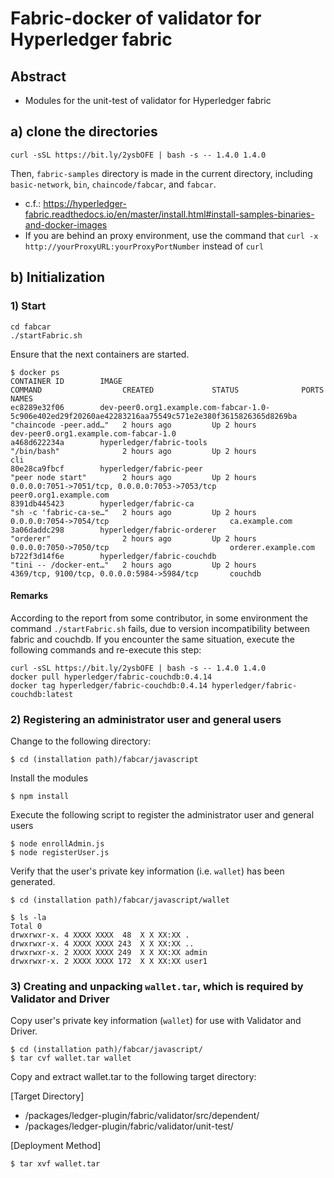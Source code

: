 <!--
 Copyright 2019-2020 Fujitsu Laboratories Ltd.
 SPDX-License-Identifier: Apache-2.0

 README.md
-->
# Fabric-docker of validator for Hyperledger fabric

## Abstract
- Modules for the unit-test of validator for Hyperledger fabric

## a) clone the directories
	curl -sSL https://bit.ly/2ysbOFE | bash -s -- 1.4.0 1.4.0
Then, `fabric-samples` directory is made in the current directory, including `basic-network`, `bin`, `chaincode/fabcar`, and `fabcar`. 

- c.f.: https://hyperledger-fabric.readthedocs.io/en/master/install.html#install-samples-binaries-and-docker-images
- If you are behind an proxy environment, use the command that `curl -x http://yourProxyURL:yourProxyPortNumber` instead of `curl`

## b) Initialization
### 1) Start

	cd fabcar
	./startFabric.sh

Ensure that the next containers are started.

	$ docker ps
	CONTAINER ID        IMAGE                                                                                                    COMMAND                  CREATED             STATUS              PORTS                                            NAMES
	ec8289e32f06        dev-peer0.org1.example.com-fabcar-1.0-5c906e402ed29f20260ae42283216aa75549c571e2e380f3615826365d8269ba   "chaincode -peer.add…"   2 hours ago         Up 2 hours                                                           dev-peer0.org1.example.com-fabcar-1.0
	a468d622234a        hyperledger/fabric-tools                                                                                 "/bin/bash"              2 hours ago         Up 2 hours                                                           cli
	80e28ca9fbcf        hyperledger/fabric-peer                                                                                  "peer node start"        2 hours ago         Up 2 hours          0.0.0.0:7051->7051/tcp, 0.0.0.0:7053->7053/tcp   peer0.org1.example.com
	8391db445423        hyperledger/fabric-ca                                                                                    "sh -c 'fabric-ca-se…"   2 hours ago         Up 2 hours          0.0.0.0:7054->7054/tcp                           ca.example.com
	3a06daddc298        hyperledger/fabric-orderer                                                                               "orderer"                2 hours ago         Up 2 hours          0.0.0.0:7050->7050/tcp                           orderer.example.com
	b722f3d14f6e        hyperledger/fabric-couchdb                                                                               "tini -- /docker-ent…"   2 hours ago         Up 2 hours          4369/tcp, 9100/tcp, 0.0.0.0:5984->5984/tcp       couchdb

#### Remarks

According to the report from some contributor, in some environment the command `./startFabric.sh` fails, due to version incompatibility between fabric and couchdb.  If you encounter the same situation, execute the following commands and re-execute this step:

	curl -sSL https://bit.ly/2ysbOFE | bash -s -- 1.4.0 1.4.0
	docker pull hyperledger/fabric-couchdb:0.4.14
	docker tag hyperledger/fabric-couchdb:0.4.14 hyperledger/fabric-couchdb:latest



### 2) Registering an administrator user and general users

Change to the following directory:

	$ cd (installation path)/fabcar/javascript

Install the modules

	$ npm install

Execute the following script to register the administrator user and general users

	$ node enrollAdmin.js
	$ node registerUser.js

Verify that the user's private key information (i.e. `wallet`) has been generated.

	$ cd (installation path)/fabcar/javascript/wallet

	$ ls -la
	Total 0
	drwxrwxr-x. 4 XXXX XXXX  48  X X XX:XX .
	drwxrwxr-x. 4 XXXX XXXX 243  X X XX:XX ..
	drwxrwxr-x. 2 XXXX XXXX 249  X X XX:XX admin
	drwxrwxr-x. 2 XXXX XXXX 172  X X XX:XX user1

### 3) Creating and unpacking `wallet.tar`, which is required by Validator and Driver

Copy user's private key information (`wallet`) for use with Validator and Driver.

	$ cd (installation path)/fabcar/javascript/
	$ tar cvf wallet.tar wallet

Copy and extract wallet.tar to the following target directory:

[Target Directory]

- /packages/ledger-plugin/fabric/validator/src/dependent/
- /packages/ledger-plugin/fabric/validator/unit-test/

[Deployment Method]

	$ tar xvf wallet.tar
